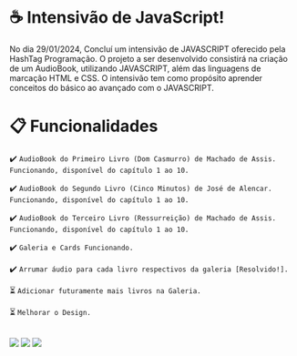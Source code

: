 # :coffee:  Intensivão de JavaScript!

No dia 29/01/2024, Concluí um intensivão de JAVASCRIPT oferecido pela HashTag Programação. O projeto a ser desenvolvido consistirá na criação de um AudioBook, utilizando JAVASCRIPT, além das linguagens de marcação HTML e CSS. O intensivão tem como propósito aprender conceitos do básico ao avançado com o JAVASCRIPT.
<br>

# :clipboard: **Funcionalidades**

:heavy_check_mark: `AudioBook do Primeiro Livro (Dom Casmurro) de Machado de Assis. Funcionando, disponível do capítulo 1 ao 10.`

:heavy_check_mark: `AudioBook do Segundo Livro (Cinco Minutos) de José de Alencar. Funcionando, disponível do capítulo 1 ao 10.`

:heavy_check_mark: `AudioBook do Terceiro Livro (Ressurreição) de Machado de Assis. Funcionando, disponível do capítulo 1 ao 10.`

:heavy_check_mark: `Galeria e Cards Funcionando.`

:heavy_check_mark: `Arrumar áudio para cada livro respectivos da galeria [Resolvido!].`

:hourglass_flowing_sand: `Adicionar futuramente mais livros na Galeria.`

:hourglass_flowing_sand: `Melhorar o Design.`

<br>
<div>
 <img src="https://img.shields.io/badge/HTML-239120?style=for-the-badge&logo=html5&logoColor=white">
 <img src="https://img.shields.io/badge/CSS-239120?&style=for-the-badge&logo=css3&logoColor=white">
 <img src="https://img.shields.io/badge/JavaScript-F7DF1E?style=for-the-badge&logo=javascript&logoColor=black">
</div>
